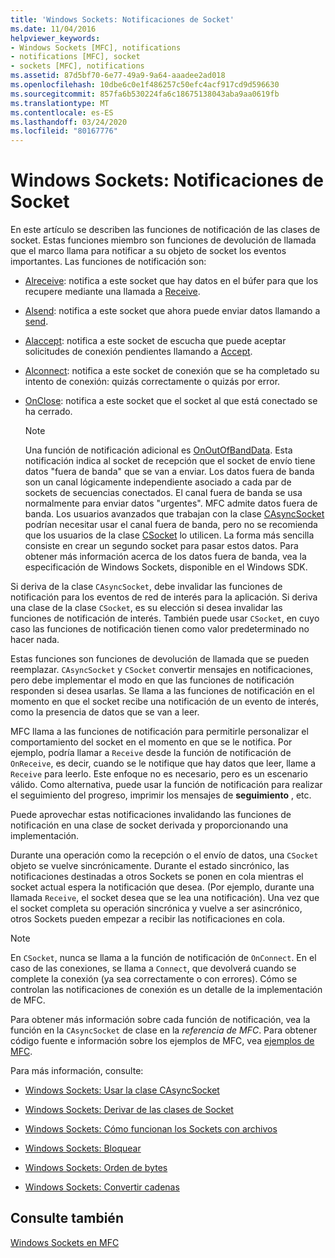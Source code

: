 ```yaml
---
title: 'Windows Sockets: Notificaciones de Socket'
ms.date: 11/04/2016
helpviewer_keywords:
- Windows Sockets [MFC], notifications
- notifications [MFC], socket
- sockets [MFC], notifications
ms.assetid: 87d5bf70-6e77-49a9-9a64-aaadee2ad018
ms.openlocfilehash: 10dbe6c0e1f486257c50efc4acf917cd9d596630
ms.sourcegitcommit: 857fa6b530224fa6c18675138043aba9aa0619fb
ms.translationtype: MT
ms.contentlocale: es-ES
ms.lasthandoff: 03/24/2020
ms.locfileid: "80167776"
---
```

# <a name="windows-sockets-socket-notifications"></a>Windows Sockets: Notificaciones de Socket

En este artículo se describen las funciones de notificación de las clases de socket. Estas funciones miembro son funciones de devolución de llamada que el marco llama para notificar a su objeto de socket los eventos importantes. Las funciones de notificación son:

- [Alreceive](../mfc/reference/casyncsocket-class.md#onreceive): notifica a este socket que hay datos en el búfer para que los recupere mediante una llamada a [Receive](../mfc/reference/casyncsocket-class.md#receive).

- [Alsend](../mfc/reference/casyncsocket-class.md#onsend): notifica a este socket que ahora puede enviar datos llamando a [send](../mfc/reference/casyncsocket-class.md#send).

- [Alaccept](../mfc/reference/casyncsocket-class.md#onaccept): notifica a este socket de escucha que puede aceptar solicitudes de conexión pendientes llamando a [Accept](../mfc/reference/casyncsocket-class.md#accept).

- [Alconnect](../mfc/reference/casyncsocket-class.md#onconnect): notifica a este socket de conexión que se ha completado su intento de conexión: quizás correctamente o quizás por error.

- [OnClose](../mfc/reference/casyncsocket-class.md#onclose): notifica a este socket que el socket al que está conectado se ha cerrado.

    > [!NOTE]
    >  Una función de notificación adicional es [OnOutOfBandData](../mfc/reference/casyncsocket-class.md#onoutofbanddata). Esta notificación indica al socket de recepción que el socket de envío tiene datos "fuera de banda" que se van a enviar. Los datos fuera de banda son un canal lógicamente independiente asociado a cada par de sockets de secuencias conectados. El canal fuera de banda se usa normalmente para enviar datos "urgentes". MFC admite datos fuera de banda. Los usuarios avanzados que trabajan con la clase [CAsyncSocket](../mfc/reference/casyncsocket-class.md) podrían necesitar usar el canal fuera de banda, pero no se recomienda que los usuarios de la clase [CSocket](../mfc/reference/csocket-class.md) lo utilicen. La forma más sencilla consiste en crear un segundo socket para pasar estos datos. Para obtener más información acerca de los datos fuera de banda, vea la especificación de Windows Sockets, disponible en el Windows SDK.

Si deriva de la clase `CAsyncSocket`, debe invalidar las funciones de notificación para los eventos de red de interés para la aplicación. Si deriva una clase de la clase `CSocket`, es su elección si desea invalidar las funciones de notificación de interés. También puede usar `CSocket`, en cuyo caso las funciones de notificación tienen como valor predeterminado no hacer nada.

Estas funciones son funciones de devolución de llamada que se pueden reemplazar. `CAsyncSocket` y `CSocket` convertir mensajes en notificaciones, pero debe implementar el modo en que las funciones de notificación responden si desea usarlas. Se llama a las funciones de notificación en el momento en que el socket recibe una notificación de un evento de interés, como la presencia de datos que se van a leer.

MFC llama a las funciones de notificación para permitirle personalizar el comportamiento del socket en el momento en que se le notifica. Por ejemplo, podría llamar a `Receive` desde la función de notificación de `OnReceive`, es decir, cuando se le notifique que hay datos que leer, llame a `Receive` para leerlo. Este enfoque no es necesario, pero es un escenario válido. Como alternativa, puede usar la función de notificación para realizar el seguimiento del progreso, imprimir los mensajes de **seguimiento** , etc.

Puede aprovechar estas notificaciones invalidando las funciones de notificación en una clase de socket derivada y proporcionando una implementación.

Durante una operación como la recepción o el envío de datos, una `CSocket` objeto se vuelve sincrónicamente. Durante el estado sincrónico, las notificaciones destinadas a otros Sockets se ponen en cola mientras el socket actual espera la notificación que desea. (Por ejemplo, durante una llamada `Receive`, el socket desea que se lea una notificación). Una vez que el socket completa su operación sincrónica y vuelve a ser asincrónico, otros Sockets pueden empezar a recibir las notificaciones en cola.

> [!NOTE]
> En `CSocket`, nunca se llama a la función de notificación de `OnConnect`. En el caso de las conexiones, se llama a `Connect`, que devolverá cuando se complete la conexión (ya sea correctamente o con errores). Cómo se controlan las notificaciones de conexión es un detalle de la implementación de MFC.

Para obtener más información sobre cada función de notificación, vea la función en la `CAsyncSocket` de clase en la *referencia de MFC*. Para obtener código fuente e información sobre los ejemplos de MFC, vea [ejemplos de MFC](../overview/visual-cpp-samples.md#mfc-samples).

Para más información, consulte:

- [Windows Sockets: Usar la clase CAsyncSocket](../mfc/windows-sockets-using-class-casyncsocket.md)

- [Windows Sockets: Derivar de las clases de Socket](../mfc/windows-sockets-deriving-from-socket-classes.md)

- [Windows Sockets: Cómo funcionan los Sockets con archivos](../mfc/windows-sockets-how-sockets-with-archives-work.md)

- [Windows Sockets: Bloquear](../mfc/windows-sockets-blocking.md)

- [Windows Sockets: Orden de bytes](../mfc/windows-sockets-byte-ordering.md)

- [Windows Sockets: Convertir cadenas](../mfc/windows-sockets-converting-strings.md)

## <a name="see-also"></a>Consulte también

[Windows Sockets en MFC](../mfc/windows-sockets-in-mfc.md)
